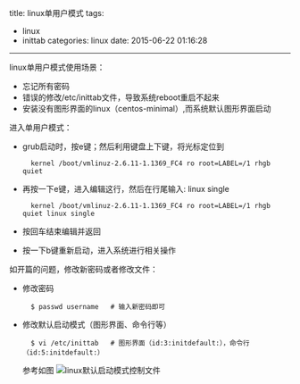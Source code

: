 title: linux单用户模式
tags:
  - linux
  - inittab
categories: linux
date: 2015-06-22 01:16:28
---
linux单用户模式使用场景：

- 忘记所有密码
- 错误的修改/etc/inittab文件，导致系统reboot重启不起来
- 安装没有图形界面的linux（centos-minimal）,而系统默认图形界面启动

进入单用户模式：

- grub启动时，按e键；然后利用键盘上下键，将光标定位到

		kernel /boot/vmlinuz-2.6.11-1.1369_FC4 ro root=LABEL=/1 rhgb quiet

- 再按一下e键，进入编辑这行，然后在行尾输入: linux single

		kernel /boot/vmlinuz-2.6.11-1.1369_FC4 ro root=LABEL=/1 rhgb quiet linux single

- 按回车结束编辑并返回

- 按一下b键重新启动，进入系统进行相关操作

<!-- more -->

如开篇的问题，修改新密码或者修改文件：

- 修改密码

		$ passwd username	# 输入新密码即可

- 修改默认启动模式（图形界面、命令行等）

		$ vi /etc/inittab 	# 图形界面（id:3:initdefault:），命令行（id:5:initdefault:）

	参考如图 <img src="http://7xlmfk.com1.z0.glb.clouddn.com/imgs/linux/inittab.png" alt="linux默认启动模式控制文件" />